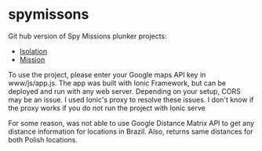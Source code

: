 # spymissons

Git hub version of Spy Missions plunker projects:
* [Isolation](https://plnkr.co/edit/7zMVXd?p=preview)
* [Mission](https://plnkr.co/edit/U0m1of?p=preview)

To use the project, please enter your Google maps API key in www/js/app.js. The app was built with Ionic Framework, but can be deployed and run with any web server. Depending on your setup, CORS may be an issue. I used Ionic's proxy to resolve these issues. I don't know if the proxy works if you do not run the project with Ionic serve

For some reason, was not able to use Google Distance Matrix API to get any distance information for locations in Brazil. Also, returns same distances for both Polish locations.
